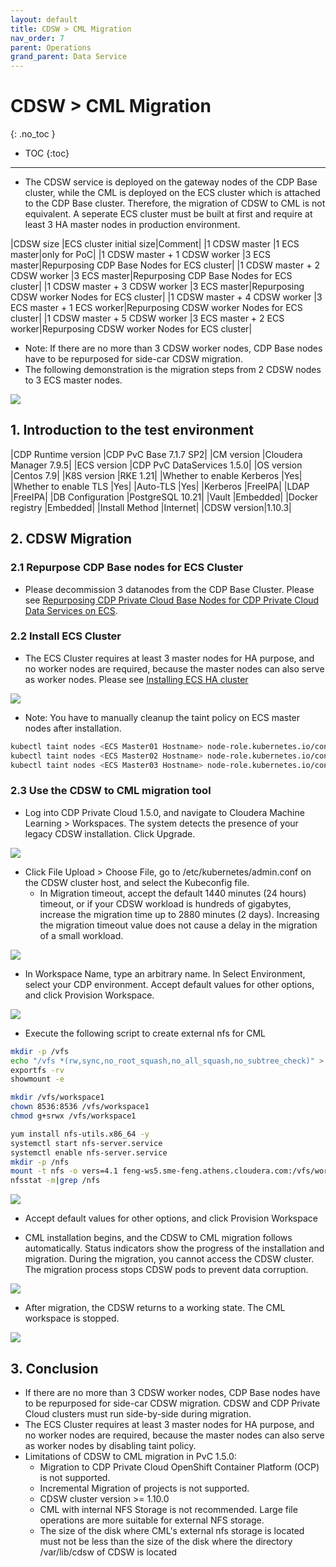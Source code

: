 ```yaml
---
layout: default
title: CDSW > CML Migration
nav_order: 7
parent: Operations
grand_parent: Data Service
---
```


# CDSW > CML Migration
{: .no_toc }

- TOC
{:toc}

---

- The CDSW service is deployed on the gateway nodes of the CDP Base cluster, while the CML is deployed on the ECS cluster which is attached to the CDP Base cluster. Therefore, the migration of CDSW to CML is not equivalent. A seperate ECS cluster must be built at first and require at least 3 HA master nodes in production environment. 

|CDSW size |ECS cluster initial size|Comment|
|1 CDSW master |1 ECS master|only for PoC|
|1 CDSW master + 1 CDSW worker |3 ECS master|Repurposing CDP Base Nodes for ECS cluster|
|1 CDSW master + 2 CDSW worker |3 ECS master|Repurposing CDP Base Nodes for ECS cluster|
|1 CDSW master + 3 CDSW worker |3 ECS master|Repurposing CDSW worker Nodes for ECS cluster|
|1 CDSW master + 4 CDSW worker |3 ECS master + 1 ECS worker|Repurposing CDSW worker Nodes for ECS cluster|
|1 CDSW master + 5 CDSW worker |3 ECS master + 2 ECS worker|Repurposing CDSW worker Nodes for ECS cluster|

- Note: If there are no more than 3 CDSW worker nodes, CDP Base nodes have to be repurposed for side-car CDSW migration.
- The following demonstration is the migration steps from 2 CDSW nodes to 3 ECS master nodes.

![](../../assets/images/ds/cdswmig01.png)

## 1. Introduction to the test environment

|CDP Runtime version |CDP PvC Base 7.1.7 SP2|
|CM version |Cloudera Manager 7.9.5|
|ECS version |CDP PvC DataServices 1.5.0|
|OS version |Centos 7.9|
|K8S version |RKE 1.21|
|Whether to enable Kerberos |Yes|
|Whether to enable TLS |Yes|
|Auto-TLS |Yes|
|Kerberos |FreeIPA|
|LDAP |FreeIPA|
|DB Configuration |PostgreSQL 10.21|
|Vault |Embedded|
|Docker registry |Embedded|
|Install Method |Internet|
|CDSW version|1.10.3|


## 2. CDSW Migration

### 2.1 Repurpose CDP Base nodes for ECS Cluster

- Please decommission 3 datanodes from the CDP Base Cluster. Please see [Repurposing CDP Private Cloud Base Nodes for CDP Private Cloud Data Services on ECS](https://docs.cloudera.com/cdp-private-cloud-data-services/1.5.0/repurposing-nodes/topics/cdppvc-data-services-repurposing-nodes.html).

### 2.2 Install ECS Cluster

- The ECS Cluster requires at least 3 master nodes for HA purpose, and no worker nodes are required, because the master nodes can also serve as worker nodes. Please see [Installing ECS HA cluster](https://fxu1024.github.io/docs/ds/freshinstall/)

![](../../assets/images/ds/cdswmig08.png)

- Note: You have to manually cleanup the taint policy on ECS master nodes after installation.
```bash
kubectl taint nodes <ECS Master01 Hostname> node-role.kubernetes.io/control-plane=true:NoSchedule-
kubectl taint nodes <ECS Master02 Hostname> node-role.kubernetes.io/control-plane=true:NoSchedule-
kubectl taint nodes <ECS Master03 Hostname> node-role.kubernetes.io/control-plane=true:NoSchedule-
```


### 2.3 Use the CDSW to CML migration tool

- Log into CDP Private Cloud 1.5.0, and navigate to Cloudera Machine Learning > Workspaces. The system detects the presence of your legacy CDSW installation. Click Upgrade.

![](../../assets/images/ds/cdswmig02.png)

- Click File Upload > Choose File, go to /etc/kubernetes/admin.conf on the CDSW cluster host, and select the Kubeconfig file.
    - In Migration timeout, accept the default 1440 minutes (24 hours) timeout, or if your CDSW workload is hundreds of gigabytes, increase the migration time up to 2880 minutes (2 days). Increasing the migration timeout value does not cause a delay in the migration of a small workload.

![](../../assets/images/ds/cdswmig03.png)

- In Workspace Name, type an arbitrary name. In Select Environment, select your CDP environment. Accept default values for other options, and click Provision Workspace.

![](../../assets/images/ds/cdswmig04.png)

- Execute the following script to create external nfs for CML

```bash
mkdir -p /vfs
echo "/vfs *(rw,sync,no_root_squash,no_all_squash,no_subtree_check)" > /etc/exports
exportfs -rv
showmount -e

mkdir /vfs/workspace1
chown 8536:8536 /vfs/workspace1
chmod g+srwx /vfs/workspace1

yum install nfs-utils.x86_64 -y
systemctl start nfs-server.service
systemctl enable nfs-server.service
mkdir -p /nfs
mount -t nfs -o vers=4.1 feng-ws5.sme-feng.athens.cloudera.com:/vfs/workspace1 /nfs
nfsstat -m|grep /nfs
```

![](../../assets/images/ds/cdswmig05.png)

- Accept default values for other options, and click Provision Workspace

- CML installation begins, and the CDSW to CML migration follows automatically. Status indicators show the progress of the installation and migration. During the migration, you cannot access the CDSW cluster. The migration process stops CDSW pods to prevent data corruption. 

![](../../assets/images/ds/cdswmig06.png)

- After migration, the CDSW returns to a working state. The CML workspace is stopped.

![](../../assets/images/ds/cdswmig07.png)


## 3. Conclusion

- If there are no more than 3 CDSW worker nodes, CDP Base nodes have to be repurposed for side-car CDSW migration. CDSW and CDP Private Cloud clusters must run side-by-side during migration.
- The ECS Cluster requires at least 3 master nodes for HA purpose, and no worker nodes are required, because the master nodes can also serve as worker nodes by disabling taint policy.
- Limitations of CDSW to CML migration in PvC 1.5.0:
	- Migration to CDP Private Cloud OpenShift Container Platform (OCP) is not supported.
	- Incremental Migration of projects is not supported.
	- CDSW cluster version >= 1.10.0
	- CML with internal NFS Storage is not recommended. Large file operations are more suitable for external NFS storage.
	- The size of the disk where CML's external nfs storage is located must not be less than the size of the disk where the directory /var/lib/cdsw of CDSW is located
